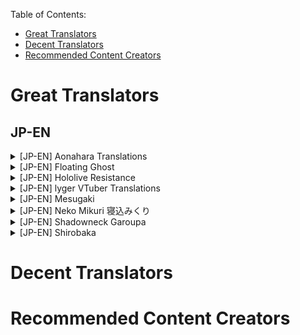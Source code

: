 Table of Contents:
  * [Great Translators](#great-translators)
  * [Decent Translators](#decent-translators)
  * [Recommended Content Creators](#recommended-content-creators)

# Great Translators
## JP-EN
<details>
 <summary>[JP-EN] Aonahara Translations</summary>
 
 ![Channel picture](https://yt3.ggpht.com/a/AATXAJy2sZMYEaXTS66dNL2UR1-de3rWzUL3EBRaaZdz=s88-c-k-c0x00ffffff-no-rj)
 
- **Link to channel:**  
  [Aonahara Translations](https://www.youtube.com/channel/UCzD0rLDQQ69DdJfbqDXlB9Q/videos)
  
- **Link to content examples:**  
<a href="http://www.youtube.com/watch?feature=player_embedded&v=z2LqC2y5JCY" target="_blank"><img src="http://img.youtube.com/vi/z2LqC2y5JCY/0.jpg" alt="Thumbnail" width="240" height="180" border="10" /><br><b>Monika’s Trick to Kanata</b></a>  
<a href="http://www.youtube.com/watch?feature=player_embedded&v=GIYsIK5nMMA" target="_blank"><img src="http://img.youtube.com/vi/GIYsIK5nMMA/0.jpg" alt="Thumbnail" width="240" height="180" border="10" /><br><b>Shion cheats on both her fiancée and her new wife with Rushia</b></a>  
<a href="http://www.youtube.com/watch?feature=player_embedded&v=CiEber9E6V4" target="_blank"><img src="http://img.youtube.com/vi/CiEber9E6V4/0.jpg" alt="Thumbnail" width="240" height="180" border="10" /><br><b>Matsuri, Suffering from Success</b></a>  


- **Why should I subscribe to them?**  
foooooood keeps everyone in the basement so the TL quality is good.

- **Does the channel focus on a particular VTuber(s)/groups?**  
Hololive and Nijisanji

- **If any, what errors or issues do you see sometimes? What justification do you have for still recommending them?**  
N/A

- **How do they show a high level of standard?**  
Dedicated Proofreaders, QCs and TLQCs

- **Additional information:**  
[Discord](https://discord.gg/aonahara)

* **[Link to discussion](https://github.com/tl-masterlist/VTuber-Translators-Master-List/issues/16)** 

</details>

<details>
 <summary>[JP-EN] Floating Ghost</summary>
 
 ![Channel picture](https://yt3.ggpht.com/a/AATXAJxld3IMVluIIqWakfo8D1kk_CgT-zLj50ZD9rah=s100-c-k-c0xffffffff-no-rj-mo) 
 
- **Link to channel:**  
  [Floating Ghost](https://www.youtube.com/c/FloatingGhost/)
  
- **Link to content examples:**  
<a href="http://www.youtube.com/watch?feature=player_embedded&v=kGochfhxivM" target="_blank"><img src="http://img.youtube.com/vi/kGochfhxivM/0.jpg" alt="Thumbnail" width="240" height="180" border="10" /><br><b>Amane Kanata meets Tokino Sora and explodes</b></a>  
<a href="http://www.youtube.com/watch?feature=player_embedded&v=FKZ-2iB9iDw" target="_blank"><img src="http://img.youtube.com/vi/FKZ-2iB9iDw/0.jpg" alt="Thumbnail" width="240" height="180" border="10" /><br><b>Amane Kanata asks for Noel's "Sexy voice"</b></a>  
<a href="http://www.youtube.com/watch?feature=player_embedded&v=vLsvWHXf2No" target="_blank"><img src="http://img.youtube.com/vi/vLsvWHXf2No/0.jpg" alt="Thumbnail" width="240" height="180" border="10" /><br><b>Kanatan's sexy-man voice is too much for Sui-chan</b></a>  


- **Why should I subscribe to them?**  
Good to great content, he works hard.

- **Does the channel focus on a particular VTuber(s)/groups?**   
Kanata simp
- **If any, what errors or issues do you see sometimes? What justification do you have for still recommending them?** (e.g. typos, translation errors, bad editing, etc.)
N/A

- **How do they show a high level of standard?**   
N/A

- **Additional information:**  
[Twitter](https://twitter.com/FloatingghostTL)  
[Fediverse](https://kanatan.club/hei)

* **[Link to discussion](https://github.com/tl-masterlist/VTuber-Translators-Master-List/issues/19)** 

</details>

<details>
 <summary>[JP-EN] Hololive Resistance</summary>  
 
 ![Channel picture](https://yt3.ggpht.com/a/AATXAJw1fFKg_5VMPgLbmoEnyx1t29YgMpcfP40-KZwRrw=s88-c-k-c0x00ffffff-no-rj) 
 
- **Link to channel:**  
  [Hololive Resistance](https://www.youtube.com/channel/UCweNMiLJU3IsVUhZM3Uh0vg/videos)
  
- **Link to content examples:**  
  <a href="http://www.youtube.com/watch?feature=player_embedded&v=fawuyeJ7gpc" target="_blank"><img src="http://img.youtube.com/vi/fawuyeJ7gpc/0.jpg" alt="Thumbnail" width="240" height="180" border="10" /><br><b>Channel Video</b></a>  
<a href="http://www.youtube.com/watch?feature=player_embedded&v=OX5J7WeZQKw" target="_blank"><img src="http://img.youtube.com/vi/OX5J7WeZQKw/0.jpg" alt="Thumbnail" width="240" height="180" border="10" /><br><b>Subaru's determination against Sans</b></a>  
<a href="http://www.youtube.com/watch?feature=player_embedded&v=qAeGZIPYXnw" target="_blank"><img src="http://img.youtube.com/vi/qAeGZIPYXnw/0.jpg" alt="Thumbnail" width="240" height="180" border="10" /><br><b>Marine babysits Luna</b></a>  


- **Why should I subscribe to them?**  
High quality, well translated, paranoid quality assurance
- **Does the channel focus on a particular VTuber(s)/groups?**  
Hololive, as the name suggests
- **If any, what errors or issues do you see sometimes? What justification do you have for still recommending them?**  
N/A
- **How do they show a high level of standard?**   
[リク] nandakedo: Hololive Resistance’s quality standard is scary but the team environment is very good and everyone gets along as they strive for quality only, literally re rendered an entire video cause one of the lines didn't feel right 

- **Additional information:**  
[Discord](https://discord.gg/XtCZG8)  
[Twitter](https://twitter.com/HLRDiscord)

* **[Link to discussion](https://github.com/tl-masterlist/VTuber-Translators-Master-List/issues/17)**  

</details>

<details>
  <summary>[JP-EN] lyger VTuber Translations</summary>
 
 ![Channel picture](https://yt3.ggpht.com/a/AATXAJzovb49cVkTMZIS4sdeHO1x1nK3cHqtt4jfwJmw=s100-c-k-c0xffffffff-no-rj-mo)
  
- **Link to channel:**
[lyger VTuber Translations](https://www.youtube.com/channel/UCU0Z5716wQX8IIZVna7G0zg)
  
- **Link to content examples:**

<a href="http://www.youtube.com/watch?feature=player_embedded&v=_L2DsyL06rI" target="_blank"><img src="http://img.youtube.com/vi/_L2DsyL06rI/0.jpg" alt="Thumbnail" width="240" height="180" border="10" /><br><b>5 Minutes of Sleepy Matsuri</b></a>  

<a href="http://www.youtube.com/watch?feature=player_embedded&v=HgRdK_pVUTY" target="_blank"><img src="http://img.youtube.com/vi/HgRdK_pVUTY/0.jpg" alt="Thumbnail" width="240" height="180" border="10" /><br><b>Natsuiro Matsuri – 500k Subs Celebration (FULLY TRANSLATED)</b></a>  

<a href="http://www.youtube.com/watch?feature=player_embedded&v=H36RgkED4ow" target="_blank"><img src="http://img.youtube.com/vi/H36RgkED4ow/0.jpg" alt="Thumbnail" width="240" height="180" border="10" /><br><b>Natsuiro Matsuri – Heart Attack Warning</b></a>  

- **Why should I subscribe to them?**  
Moderator of Matsuri Ch., extremely proficient and experienced fansubber.

- **Does the channel focus on a particular VTuber(s)/groups?**  
Mostly Matsuri content but sometimes also other Hololive members.

- **If any, what errors or issues do you see sometimes? What justification do you have for still recommending them?**  
I haven't seen mistakes so far

- **How do they show a high level of standard?**  
Neutral subs, very accurate translations

- **Additional information:**  
Also contributes subtitles directly to VTuber's videos.
[Twitter](https://twitter.com/LygerT)

- **[Link to discussion](https://github.com/tl-masterlist/VTuber-Translators-Master-List/issues/5)**  
</details>

<details>
 <summary>[JP-EN] Mesugaki</summary>  
 
 ![Channel picture](https://yt3.ggpht.com/a/AATXAJzhm2cycbeFMkfxQ3lQjn6YxlEF1t4S4dzPYDu-=s100-c-k-c0xffffffff-no-rj-mo)
 
- **Link to channel:**  
  [Mesugaki](https://www.youtube.com/channel/UC_B8u8pfpQdSShJY-F22RBA/)
  
- **Link to content examples:**  

<a href="http://www.youtube.com/watch?feature=player_embedded&v=T1Cgq9luSbQ" target="_blank"><img src="http://img.youtube.com/vi/T1Cgq9luSbQ/0.jpg" alt="Thumbnail" width="240" height="180" border="10" /><br><b>Natsuiro Matsuri - Lewd Skirt</b></a>  
<a href="http://www.youtube.com/watch?feature=player_embedded&v=kVfsGtwlXm4" target="_blank"><img src="http://img.youtube.com/vi/kVfsGtwlXm4/0.jpg" alt="Thumbnail" width="240" height="180" border="10" /><br><b>Murasaki Shion's Flawless English and Some Vacation Plans</b></a>  
<a href="http://www.youtube.com/watch?feature=player_embedded&v=sHtiZaewyrg" target="_blank"><img src="http://img.youtube.com/vi/sHtiZaewyrg/0.jpg" alt="Thumbnail" width="240" height="180" border="10" /><br><b>Gibara and Inui Toko's Shopping Date</b></a>  


- **Why should I subscribe to them?**  
Ran by an extremely veteran scanlator of "cultured works". So good I(Yosh) offered to proofread for them, and did.

- **Does the channel focus on a particular VTuber(s)/groups?**  
Shion
- **Especially for the “Decent” category: if any, what errors or issues do you see sometimes? What justification do you have for still recommending them?**  
 VON only uploads like once a year lmao.
- **How do they show a high level of standard?**  
Multiple QC'ers

- **Additional information:**  
[Website](https://mesugaki.com/)

* **[Link to discussion](https://github.com/tl-masterlist/VTuber-Translators-Master-List/issues/7)** 

</details>

<details>
  <summary>[JP-EN] Neko Mikuri 寝込みくり</summary>
  
  ![Channel picture](https://yt3.ggpht.com/a/AATXAJwDk-dQsNpYiKpTlFCnXywGIlyh-UFMUOCiZhRq=s100-c-k-c0xffffffff-no-rj-mo)
  
- **Link to channel:**
  [Neko Mikuri 寝込みくり](https://www.youtube.com/channel/UCZohBcP4HL5UxV4xwY_81YA)
  
- **Link to content examples:**

<a href="http://www.youtube.com/watch?feature=player_embedded&v=EO-QUXU9dHI" target="_blank"><img src="http://img.youtube.com/vi/EO-QUXU9dHI/0.jpg" alt="Thumbnail" width="240" height="180" border="10" /><br><b>Pekora, Aqua, Marine, Rion, Shiina, Patra, Ui & Tamaki play Project Winter</b></a>  

<a href="http://www.youtube.com/watch?feature=player_embedded&v=eNh79KQU4zI" target="_blank"><img src="http://img.youtube.com/vi/eNh79KQU4zI/0.jpg" alt="Thumbnail" width="240" height="180" border="10" /><br><b>Usada Pekora plays Emily Wants to Play! Best moments</b></a>  

<a href="http://www.youtube.com/watch?feature=player_embedded&v=DfvMPRDrqbE" target="_blank"><img src="http://img.youtube.com/vi/DfvMPRDrqbE/0.jpg" alt="Thumbnail" width="240" height="180" border="10" /><br><b>Tsukino Mito watches infamous horror movie "The Human Centipede" HIGHLIGHTS!</b></a>  



- **Why should I subscribe to them?**  
Self explanatory. But honestly, Mikuri makes mistakes all the time, minor ones that don't ruin the meaning or construe it. I point them out to him all the time and he takes it at face value. I(Yosh) respect that. And his editing efforts are arguably the best in the scene.

- **Does the channel focus on a particular VTuber(s)/groups?**  
Lot's of Pekora content, does a fair bit of non-peko as well

- **If any, what errors or issues do you see sometimes? What justification do you have for still recommending them?**  
As mentioned before, mistakes made but minor ones. They're also open to feedback. Also monetizes their channel but tries to keep it at minimum (see [discussion page](https://github.com/tl-masterlist/VTuber-Translators-Master-List/issues/6#issuecomment-707210574)).

- **How do they show a high level of standard?**  
Goes back and fixes translation errors

- **Additional information:**  
[Discord](https://discord.gg/zRPpzw2)  

- **[Link to discussion](https://github.com/tl-masterlist/VTuber-Translators-Master-List/issues/6)**  
</details>

<details>
 <summary>[JP-EN] Shadowneck Garoupa</summary>  
 
 ![Channel picture](https://yt3.ggpht.com/a/AATXAJwM0zklyq78WpRuo0dAk8uCoM0nYvEDjZxodDE1=s88-c-k-c0x00ffffff-no-rj)
 
- **Link to channel:**  
  [Shadowneck Garoupa](https://www.youtube.com/c/ShadowneckGaroupa/)
  
- **Link to content examples:**  
<a href="http://www.youtube.com/watch?feature=player_embedded&v=0HIBDGni1-o" target="_blank"><img src="http://img.youtube.com/vi/0HIBDGni1-o/0.jpg" alt="Thumbnail" width="240" height="180" border="10" /><br><b>What is Hololive? (in 5 minutes)</b></a>  
<a href="http://www.youtube.com/watch?feature=player_embedded&v=MZQBn89HmwY" target="_blank"><img src="http://img.youtube.com/vi/MZQBn89HmwY/0.jpg" alt="Thumbnail" width="240" height="180" border="10" /><br><b>Pekora Suffering Compilation</b></a>  
<a href="http://www.youtube.com/watch?feature=player_embedded&v=6KSIUtiMITI" target="_blank"><img src="http://img.youtube.com/vi/6KSIUtiMITI/0.jpg" alt="Thumbnail" width="240" height="180" border="10" /><br><b>A better love story than twilight</b></a>  
<a href="http://www.youtube.com/watch?feature=player_embedded&v=HnPjM7tW8sY" target="_blank"><img src="http://img.youtube.com/vi/HnPjM7tW8sY/0.jpg" alt="Thumbnail" width="240" height="180" border="10" /><br><b>Pekora tricked by chat</b></a>  

- **Why should I subscribe to them?**  
He only has a few videos but they are translated excellent, similar in quality level to lyger, possibly more. Left an impression on me(yosh) due to localizing some tricky phrases masterfully.
- **Does the channel focus on a particular VTuber(s)/groups?**   
Hololive
- **If any, what errors or issues do you see sometimes? What justification do you have for still recommending them?**  
N/A
- **How do they show a high level of standard?**  
[Stated the following philosophy](https://www.youtube.com/c/ShadowneckGaroupa/about):
>  - No monetization (if you see ads, it's not me, just use ad blocker)
>  - Always include/cite all sources and timestamps of original clips, art, music, etc. in the description (no artist left uncredited)
>  - Only use free open source software for editing


- **Additional information:**


* **[Link to discussion](https://github.com/tl-masterlist/VTuber-Translators-Master-List/issues/20)** 


</details>

<details>
 <summary>[JP-EN] Shirobaka</summary>  
 
 ![Channel picture](https://yt3.ggpht.com/a/AATXAJxjDstxDySjMZSd1dGALynSjPMLppJPm6XaiBM9=s100-c-k-c0xffffffff-no-rj-mo)
 
- **Link to channel:**  
  [Shirobaka](https://www.youtube.com/channel/UCgZ1rkDiHAMabUFxlwuY3Ww)
  
- **Link to content examples:**  
 <a href="http://www.youtube.com/watch?feature=player_embedded&v=AFmafcoUPqI" target="_blank"><img src="http://img.youtube.com/vi/AFmafcoUPqI/0.jpg" alt="Thumbnail" width="240" height="180" border="10" /><br><b>Artia's gamer moment</b></a>  
<a href="http://www.youtube.com/watch?feature=player_embedded&v=E-Xxo6utgNA" target="_blank"><img src="http://img.youtube.com/vi/E-Xxo6utgNA/0.jpg" alt="Thumbnail" width="240" height="180" border="10" /><br><b>Shirakami Fubuki - I am a cat</b></a>  
<a href="http://www.youtube.com/watch?feature=player_embedded&v=S0WPnrx0oKs" target="_blank"><img src="http://img.youtube.com/vi/S0WPnrx0oKs/0.jpg" alt="Thumbnail" width="240" height="180" border="10" /><br><b>Kiryu Coco - 3500 year old dragon roasts 3 year old sheep for 3 minutes 43 seconds</b></a>  

- **Why should I subscribe to them?**  
Doesn't get enough credit for how consistent his quality is. I think it's because he doesn't do anything special in terms of editing. I appreciate them.

- **Does the channel focus on a particular VTuber(s)/groups?**  
Primarily Hololive and Mea
- **If any, what errors or issues do you see sometimes? What justification do you have for still recommending them?** (e.g. typos, translation errors, bad editing, etc.)
Currently inactive
- **How do they show a high level of standard?**  
N/A

- **Additional information:**  
Status update from Shirobaka: <3 i’m gonna be dead for a while


* **[Link to discussion](https://github.com/tl-masterlist/VTuber-Translators-Master-List/issues/20)** 


</details>

# Decent Translators

# Recommended Content Creators

